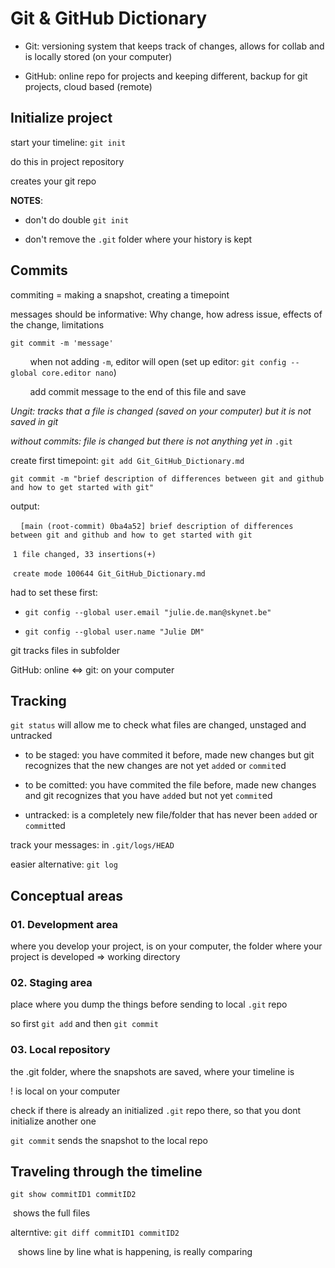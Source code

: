# Git & GitHub Dictionary

- Git: versioning system that keeps track of changes, allows for collab and is locally stored (on your computer)

- GitHub: online repo for projects and keeping different, backup for git projects, cloud based (remote)

## Initialize project

start your timeline: `git init`

do this in project repository

creates your git repo

**NOTES**: 

- don't do double `git init`

- don't remove the `.git` folder where your history is kept

## Commits

commiting = making a snapshot, creating a timepoint

messages should be informative: Why change, how adress issue, effects of the change, limitations

`git commit -m 'message'`

        when not adding `-m`, editor will open (set up editor: `git config --global core.editor nano`)

        add commit message to the end of this file and save

*Ungit: tracks that a file is changed (saved on your computer) but it is not saved in git*

*without commits: file is changed but there is not anything yet in* `.git`

create first timepoint: `git add Git_GitHub_Dictionary.md`

`git commit -m "brief description of differences between git and github and how to get started with git"`

output: 

    `[main (root-commit) 0ba4a52] brief description of differences between git and github and how to get started with git`

 `1 file changed, 33 insertions(+)`

 `create mode 100644 Git_GitHub_Dictionary.md`

had to set these first: 

- `git config --global user.email "julie.de.man@skynet.be"`

- `git config --global user.name "Julie DM"`

git tracks files in subfolder

GitHub: online <=> git: on your computer

## Tracking

`git status` will allow me to check what files are changed, unstaged and untracked 

- to be staged: you have commited it before, made new changes but git recognizes that the new changes are not yet `add`ed or `commit`ed

- to be comitted: you have commited the file before, made new changes and git recognizes that you have `add`ed but not yet `commit`ed

- untracked: is a completely new file/folder that has never been `add`ed or `commit`ted

track your messages: in `.git/logs/HEAD`

easier alternative: `git log`

## Conceptual areas

### 01. Development area

where you develop your project, is on your computer, the folder where your project is developed => working directory

### 02. Staging area

place where you dump the things before sending to local `.git` repo

so first `git add` and then `git commit`

### 03. Local repository

the .git folder, where the snapshots are saved, where your timeline is 

! is local on your computer

check if there is already an initialized `.git` repo there, so that you dont initialize another one

`git commit` sends the snapshot to the local repo 

## Traveling through the timeline

`git show commitID1 commitID2`

 shows the full files

alterntive: `git diff commitID1 commitID2`

   shows line by line what is happening, is really comparing 
